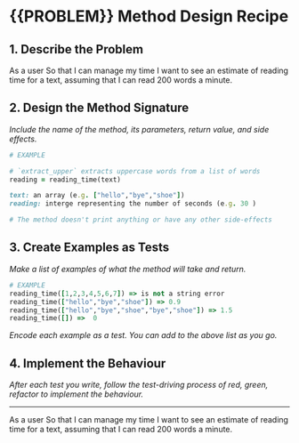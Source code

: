 # {{PROBLEM}} Method Design Recipe

## 1. Describe the Problem

As a user
So that I can manage my time
I want to see an estimate of reading time for a text, assuming that I can read 200 words a minute.

## 2. Design the Method Signature

_Include the name of the method, its parameters, return value, and side effects._

```ruby
# EXAMPLE

# `extract_upper` extracts uppercase words from a list of words
reading = reading_time(text)

text: an array (e.g. ["hello","bye","shoe"])
reading: interge representing the number of seconds (e.g. 30 )

# The method doesn't print anything or have any other side-effects
```

## 3. Create Examples as Tests

_Make a list of examples of what the method will take and return._

```ruby
# EXAMPLE
reading_time([1,2,3,4,5,6,7]) => is not a string error
reading_time(["hello","bye","shoe"]) => 0.9 
reading_time(["hello","bye","shoe","bye","shoe"]) => 1.5
reading_time([]) =>  0
```

_Encode each example as a test. You can add to the above list as you go._

## 4. Implement the Behaviour

_After each test you write, follow the test-driving process of red, green, refactor to implement the behaviour._


<!-- BEGIN GENERATED SECTION DO NOT EDIT -->
 
---

As a user
So that I can manage my time
I want to see an estimate of reading time for a text, assuming that I can read 200 words a minute.